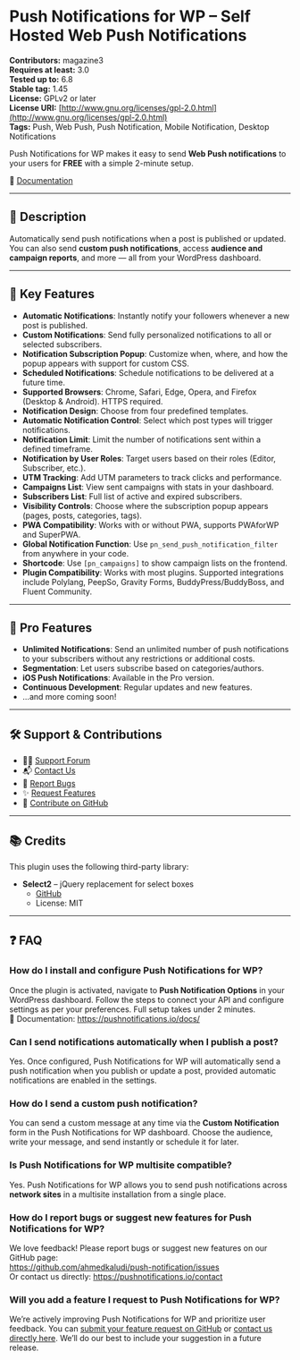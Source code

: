 # Push Notifications for WP – Self Hosted Web Push Notifications

**Contributors:** magazine3  
**Requires at least:** 3.0  
**Tested up to:** 6.8  
**Stable tag:** 1.45  
**License:** GPLv2 or later  
**License URI:** [http://www.gnu.org/licenses/gpl-2.0.html](http://www.gnu.org/licenses/gpl-2.0.html)  
**Tags:** Push, Web Push, Push Notification, Mobile Notification, Desktop Notifications  

Push Notifications for WP makes it easy to send **Web Push notifications** to your users for **FREE** with a simple 2-minute setup.

📖 [Documentation](https://pushnotifications.io/docs/)

---

## 🚀 Description

Automatically send push notifications when a post is published or updated. You can also send **custom push notifications**, access **audience and campaign reports**, and more — all from your WordPress dashboard.

---

## 🔑 Key Features

- **Automatic Notifications**: Instantly notify your followers whenever a new post is published.  
- **Custom Notifications**: Send fully personalized notifications to all or selected subscribers.  
- **Notification Subscription Popup**: Customize when, where, and how the popup appears with support for custom CSS.  
- **Scheduled Notifications**: Schedule notifications to be delivered at a future time.  
- **Supported Browsers**: Chrome, Safari, Edge, Opera, and Firefox (Desktop & Android). HTTPS required.  
- **Notification Design**: Choose from four predefined templates.  
- **Automatic Notification Control**: Select which post types will trigger notifications.  
- **Notification Limit**: Limit the number of notifications sent within a defined timeframe.  
- **Notification by User Roles**: Target users based on their roles (Editor, Subscriber, etc.).  
- **UTM Tracking**: Add UTM parameters to track clicks and performance.  
- **Campaigns List**: View sent campaigns with stats in your dashboard.  
- **Subscribers List**: Full list of active and expired subscribers.  
- **Visibility Controls**: Choose where the subscription popup appears (pages, posts, categories, tags).  
- **PWA Compatibility**: Works with or without PWA, supports PWAforWP and SuperPWA.  
- **Global Notification Function**: Use `pn_send_push_notification_filter` from anywhere in your code.  
- **Shortcode**: Use `[pn_campaigns]` to show campaign lists on the frontend.  
- **Plugin Compatibility**: Works with most plugins. Supported integrations include Polylang, PeepSo, Gravity Forms, BuddyPress/BuddyBoss, and Fluent Community.

---

## 🌟 Pro Features

- **Unlimited Notifications**: Send an unlimited number of push notifications to your subscribers without any restrictions or additional costs.
- **Segmentation**: Let users subscribe based on categories/authors.  
- **iOS Push Notifications**: Available in the Pro version.  
- **Continuous Development**: Regular updates and new features.  
- ...and more coming soon!

---

## 🛠 Support & Contributions

- 🧑‍💻 [Support Forum](https://wordpress.org/support/plugin/push-notification)  
- 📬 [Contact Us](http://pushnotifications.io/contact)  
- 🐛 [Report Bugs](https://github.com/ahmedkaludi/push-notification/issues)  
- ✨ [Request Features](https://github.com/ahmedkaludi/push-notification/issues/new)  
- 🧠 [Contribute on GitHub](https://github.com/ahmedkaludi/push-notification)

---

## 📚 Credits

This plugin uses the following third-party library:

- **Select2** – jQuery replacement for select boxes  
  - [GitHub](https://github.com/select2/select2)  
  - License: MIT  

---

## ❓ FAQ

### How do I install and configure Push Notifications for WP?
Once the plugin is activated, navigate to **Push Notification Options** in your WordPress dashboard. Follow the steps to connect your API and configure settings as per your preferences. Full setup takes under 2 minutes.  
📄 Documentation: https://pushnotifications.io/docs/

### Can I send notifications automatically when I publish a post?
Yes. Once configured, Push Notifications for WP will automatically send a push notification when you publish or update a post, provided automatic notifications are enabled in the settings.

### How do I send a custom push notification?
You can send a custom message at any time via the **Custom Notification** form in the Push Notifications for WP dashboard. Choose the audience, write your message, and send instantly or schedule it for later.

### Is Push Notifications for WP multisite compatible?
Yes. Push Notifications for WP allows you to send push notifications across **network sites** in a multisite installation from a single place.

### How do I report bugs or suggest new features for Push Notifications for WP?
We love feedback! Please report bugs or suggest new features on our GitHub page:  
https://github.com/ahmedkaludi/push-notification/issues  
Or contact us directly: https://pushnotifications.io/contact

### Will you add a feature I request to Push Notifications for WP?
We’re actively improving Push Notifications for WP and prioritize user feedback. You can [submit your feature request on GitHub](https://github.com/Magazine3/Push-Notifications-for-WP/issues) or [contact us directly here](https://pushnotifications.io/contact). We’ll do our best to include your suggestion in a future release.